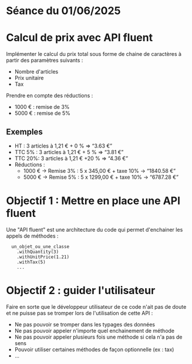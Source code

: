 # Séance du 01/06/2025

# Calcul de prix avec API fluent

Implémenter le calcul du prix total sous forme de chaine de caractères à partir des paramètres suivants :

- Nombre d'articles
- Prix unitaire
- Tax

Prendre en compte des réductions :

- 1000 € : remise de 3%
- 5000 € : remise de 5%

## Exemples

- HT : 3 articles à 1,21 € + 0 % ⇒ “3.63 €”
- TTC 5% : 3 articles à 1,21 € + 5 % ⇒ “3.81 €”
- TTC 20%: 3 articles à 1,21 € +20 % ⇒ “4.36 €”
- Réductions :
  - 1000 € → Remise 3% : 5 x 345,00 € + taxe 10% → “1840.58 €”
  - 5000 € → Remise 5% : 5 x 1299,00 € + taxe 10% → “6787.28 €”

# Objectif 1 : Mettre en place une API fluent

Une "API fluent" est une architecture du code qui permet d'enchainer les appels de méthodes :

```shell
  un_objet_ou_une_classe
    .withQuantity(3)
    .withUnitPrice(1.21)
    .withTax(5)
    ...
```

# Objectif 2 : guider l'utilisateur

Faire en sorte que le développeur utilisateur de ce code n'ait pas de doute et ne
puisse pas se tromper lors de l'utilisation de cette API :

- Ne pas pouvoir se tromper dans les typages des données
- Ne pas pouvoir appeler n'importe quel enchainement de méthode
- Ne pas pouvoir appeler plusieurs fois une méthode si cela n'a pas de sens
- Pouvoir utiliser certaines méthodes de façon optionnelle (ex : tax)
- ...
